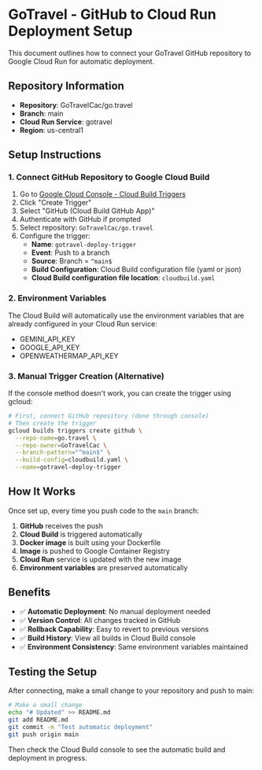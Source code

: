 # GoTravel - GitHub to Cloud Run Deployment Setup

This document outlines how to connect your GoTravel GitHub repository to Google Cloud Run for automatic deployment.

## Repository Information
- **Repository**: GoTravelCac/go.travel
- **Branch**: main
- **Cloud Run Service**: gotravel
- **Region**: us-central1

## Setup Instructions

### 1. Connect GitHub Repository to Google Cloud Build

1. Go to [Google Cloud Console - Cloud Build Triggers](https://console.cloud.google.com/cloud-build/triggers)
2. Click "Create Trigger"
3. Select "GitHub (Cloud Build GitHub App)"
4. Authenticate with GitHub if prompted
5. Select repository: `GoTravelCac/go.travel`
6. Configure the trigger:
   - **Name**: `gotravel-deploy-trigger`
   - **Event**: Push to a branch
   - **Source**: Branch = `^main$`
   - **Build Configuration**: Cloud Build configuration file (yaml or json)
   - **Cloud Build configuration file location**: `cloudbuild.yaml`

### 2. Environment Variables

The Cloud Build will automatically use the environment variables that are already configured in your Cloud Run service:
- GEMINI_API_KEY
- GOOGLE_API_KEY  
- OPENWEATHERMAP_API_KEY

### 3. Manual Trigger Creation (Alternative)

If the console method doesn't work, you can create the trigger using gcloud:

```bash
# First, connect GitHub repository (done through console)
# Then create the trigger
gcloud builds triggers create github \
  --repo-name=go.travel \
  --repo-owner=GoTravelCac \
  --branch-pattern="^main$" \
  --build-config=cloudbuild.yaml \
  --name=gotravel-deploy-trigger
```

## How It Works

Once set up, every time you push code to the `main` branch:

1. **GitHub** receives the push
2. **Cloud Build** is triggered automatically
3. **Docker image** is built using your Dockerfile
4. **Image** is pushed to Google Container Registry
5. **Cloud Run** service is updated with the new image
6. **Environment variables** are preserved automatically

## Benefits

- ✅ **Automatic Deployment**: No manual deployment needed
- ✅ **Version Control**: All changes tracked in GitHub
- ✅ **Rollback Capability**: Easy to revert to previous versions
- ✅ **Build History**: View all builds in Cloud Build console
- ✅ **Environment Consistency**: Same environment variables maintained

## Testing the Setup

After connecting, make a small change to your repository and push to main:

```bash
# Make a small change
echo "# Updated" >> README.md
git add README.md
git commit -m "Test automatic deployment"
git push origin main
```

Then check the Cloud Build console to see the automatic build and deployment in progress.